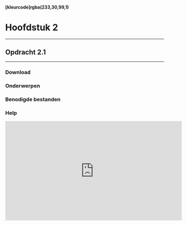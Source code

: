 #### [kleurcode]rgba(233,30,99,1)

# Hoofdstuk 2

---
## Opdracht 2.1
---

### Download

### Onderwerpen

### Benodigde bestanden

### Help
<iframe width="560" height="315" src="https://www.youtube.com/embed/FR4QIeZaPeM" frameborder="0" allowfullscreen></iframe>